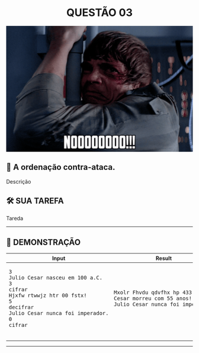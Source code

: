 <div align="center">
  <h1>QUESTÃO 03</h1>
    <img src="../../assets/luke.gif" align="center" style="width: 600px; height: 340px;" />
  </p>
</div>

## 📝 A ordenação contra-ataca.

Descrição

## 🛠️ SUA TAREFA

Tareda

---

## 👀 DEMONSTRAÇÃO

<table>

<thead>
    <tr>
        <th>Input</th>
        <th>Result</th>
    </tr>
</thead>

<tbody>
    <!-- Primeiro Teste -->
    <tr>
        <!-- Inputs -->
        <td><pre>3
Julio Cesar nasceu em 100 a.C.
3
cifrar
Hjxfw rtwwjz htr 00 fstx!
5
decifrar
Julio Cesar nunca foi imperador.
0
cifrar
        </pre></td>
        <!-- Outputs -->
        <td><pre>Mxolr Fhvdu qdvfhx hp 433 d.F.
Cesar morreu com 55 anos!
Julio Cesar nunca foi imperador.
        </pre></td>
    </tr>
</tbody>

</table>

---
